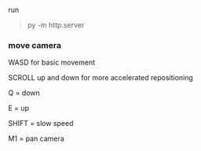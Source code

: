 run
> py -m http.server 

### move camera
WASD for basic movement

SCROLL up and down for more accelerated repositioning

Q = down

E = up

SHIFT = slow speed

M1 = pan camera